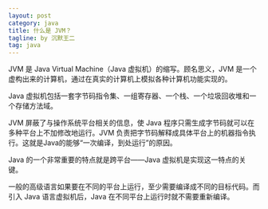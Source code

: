 ```yaml
---
layout: post
category: java
title: 什么是 JVM？
tagline: by 沉默王二
tag: java
---
```


JVM 是 Java Virtual Machine（Java 虚拟机）的缩写。顾名思义，JVM 是一个虚构出来的计算机，通过在真实的计算机上模拟各种计算机功能实现的。

<!--more-->



Java 虚拟机包括一套字节码指令集、一组寄存器、一个栈、一个垃圾回收堆和一个存储方法域。

JVM 屏蔽了与操作系统平台相关的信息，使 Java 程序只需生成字节码就可以在多种平台上不加修改地运行。JVM 负责把字节码解释成具体平台上的机器指令执行。这就是Java的能够“一次编译，到处运行”的原因。

Java 的一个非常重要的特点就是跨平台——Java 虚拟机是实现这一特点的关键。

一般的高级语言如果要在不同的平台上运行，至少需要编译成不同的目标代码。而引入 Java 语言虚拟机后，Java 在不同平台上运行时就不需要重新编译。


